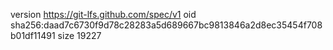 version https://git-lfs.github.com/spec/v1
oid sha256:daad7c6730f9d78c28283a5d689667bc9813846a2d8ec35454f708b01df11491
size 19227
